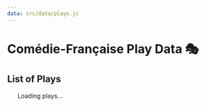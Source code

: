 ```yaml
---
data: src/data/plays.js
---
```


# Comédie-Française Play Data 🎭

## List of Plays

<ul id="play-list">Loading plays...</ul>

<script type="module" src="/data/script.js"></script>

